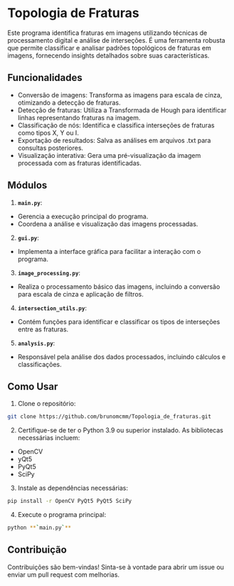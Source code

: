 # Topologia de Fraturas

Este programa identifica fraturas em imagens utilizando técnicas de processamento digital e análise de interseções. É uma ferramenta robusta que permite classificar e analisar padrões topológicos de fraturas em imagens, fornecendo insights detalhados sobre suas características.

## Funcionalidades
- Conversão de imagens: Transforma as imagens para escala de cinza, otimizando a detecção de fraturas.
- Detecção de fraturas: Utiliza a Transformada de Hough para identificar linhas representando fraturas na imagem.
- Classificação de nós: Identifica e classifica interseções de fraturas como tipos X, Y ou I.
- Exportação de resultados: Salva as análises em arquivos .txt para consultas posteriores.
- Visualização interativa: Gera uma pré-visualização da imagem processada com as fraturas identificadas.

## Módulos
1. **`main.py`**:
- Gerencia a execução principal do programa.
- Coordena a análise e visualização das imagens processadas.
2. **`gui.py`**:
- Implementa a interface gráfica para facilitar a interação com o programa.
3. **`image_processing.py`**:
- Realiza o processamento básico das imagens, incluindo a conversão para escala de cinza e aplicação de filtros.
4. **`intersection_utils.py`**:
- Contém funções para identificar e classificar os tipos de interseções entre as fraturas.
5. **`analysis.py`**:
- Responsável pela análise dos dados processados, incluindo cálculos e classificações.

## Como Usar

1. Clone o repositório:
```bash 
git clone https://github.com/brunomcmm/Topologia_de_fraturas.git
```

2. Certifique-se de ter o Python 3.9 ou superior instalado. As bibliotecas necessárias incluem:
- OpenCV
- yQt5
- PyQt5
- SciPy

3. Instale as dependências necessárias:
```bash 
pip install -r OpenCV PyQt5 PyQt5 SciPy
```

4. Execute o programa principal:
```bash 
python **`main.py`**
````

## Contribuição
Contribuições são bem-vindas! Sinta-se à vontade para abrir um issue ou enviar um pull request com melhorias.

